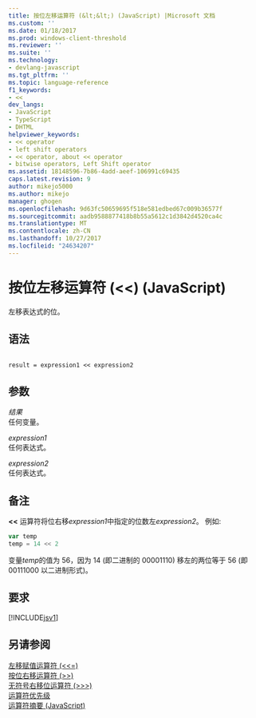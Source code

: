```yaml
---
title: 按位左移运算符 (&lt;&lt;) (JavaScript) |Microsoft 文档
ms.custom: ''
ms.date: 01/18/2017
ms.prod: windows-client-threshold
ms.reviewer: ''
ms.suite: ''
ms.technology:
- devlang-javascript
ms.tgt_pltfrm: ''
ms.topic: language-reference
f1_keywords:
- <<
dev_langs:
- JavaScript
- TypeScript
- DHTML
helpviewer_keywords:
- << operator
- left shift operators
- << operator, about << operator
- bitwise operators, Left Shift operator
ms.assetid: 18148596-7b86-4add-aeef-106991c69435
caps.latest.revision: 9
author: mikejo5000
ms.author: mikejo
manager: ghogen
ms.openlocfilehash: 9d63fc50659695f518e581edbed67c009b36577f
ms.sourcegitcommit: aadb9588877418b8b55a5612c1d3842d4520ca4c
ms.translationtype: MT
ms.contentlocale: zh-CN
ms.lasthandoff: 10/27/2017
ms.locfileid: "24634207"
---
```

# <a name="bitwise-left-shift-operator-ltlt-javascript"></a>按位左移运算符 (&lt;&lt;) (JavaScript)
左移表达式的位。  
  
## <a name="syntax"></a>语法  
  
```  
  
result = expression1 << expression2  
```  
  
## <a name="parameters"></a>参数  
 *结果*  
 任何变量。  
  
 *expression1*  
 任何表达式。  
  
 *expression2*  
 任何表达式。  
  
## <a name="remarks"></a>备注  
 **<<** 运算符将位右移*expression1*中指定的位数左*expression2*。 例如:   
  
```JavaScript  
var temp  
temp = 14 << 2  
```  
  
 变量*temp*的值为 56，因为 14 (即二进制的 00001110) 移左的两位等于 56 (即 00111000 以二进制形式)。  
  
## <a name="requirements"></a>要求  
 [!INCLUDE[jsv1](../../javascript/misc/includes/jsv1-md.md)]  
  
## <a name="see-also"></a>另请参阅  
 [左移赋值运算符 (<\<=)](../../javascript/reference/left-shift-assignment-operator-decrement-equal-javascript.md)   
 [按位右移运算符 (>>)](../../javascript/reference/bitwise-right-shift-operator-decrement-javascript.md)   
 [无符号右移位运算符 (>>>)](../../javascript/reference/unsigned-right-shift-operator-decrement-javascript.md)   
 [运算符优先级](../../javascript/operator-subtractprecedence-javascript.md)   
 [运算符摘要 (JavaScript)](../../javascript/misc/operator-subtractsummary-javascript.md)